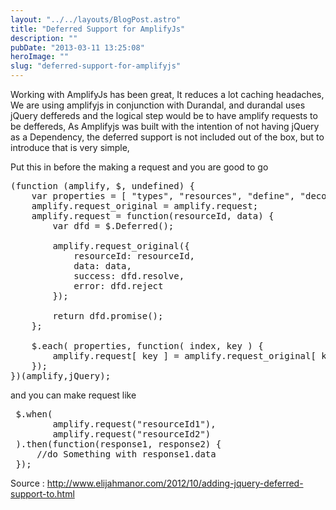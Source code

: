 ```yaml
---
layout: "../../layouts/BlogPost.astro"
title: "Deferred Support for AmplifyJs"
description: ""
pubDate: "2013-03-11 13:25:08"
heroImage: ""
slug: "deferred-support-for-amplifyjs"
---
```


Working with AmplifyJs has been great, It reduces a lot caching headaches, We are using amplifyjs in conjunction with Durandal, and durandal uses jQuery deffereds and the logical step would be to have amplify requests to be deffereds, 
As Amplifyjs was built with the intention of not having jQuery as a Dependency, the deferred support is not included out of the box, but to introduce that is very simple,

Put this in before the making a request and you are good to go

<pre lang="javascript">
(function (amplify, $, undefined) {
	var properties = [ "types", "resources", "define", "decoders" ];
	amplify.request_original = amplify.request;
	amplify.request = function(resourceId, data) {
		var dfd = $.Deferred();

		amplify.request_original({
			resourceId: resourceId,
			data: data,
			success: dfd.resolve,
			error: dfd.reject
		});

		return dfd.promise();
	};

	$.each( properties, function( index, key ) {
		amplify.request[ key ] = amplify.request_original[ key ];
	});
})(amplify,jQuery);
</pre>

and you can make request like 

<pre lang="javascript">
 $.when(
        amplify.request("resourceId1"),
        amplify.request("resourceId2")
 ).then(function(response1, response2) {
     //do Something with response1.data
 });
</pre>
Source : <a href="http://www.elijahmanor.com/2012/10/adding-jquery-deferred-support-to.html">http://www.elijahmanor.com/2012/10/adding-jquery-deferred-support-to.html</a>
